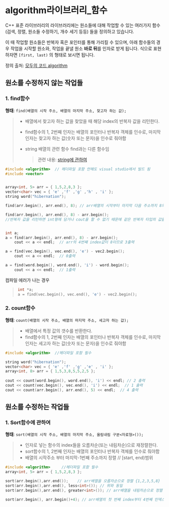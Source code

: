 # algorithm라이브러리_함수

C++ 표준 라이브러리의 라이브러리에는 원소들에 대해 작업할 수 있는 여러가지 함수(검색, 정렬, 원소들 수정하기, 개수 세기 등등) 들을 정의하고 있습니다.

이 때 작업할 원소들은 반복자 혹은 포인터를 통해 가리킬 수 있으며, 아래 함수들의 경우 작업을 시작할 원소와, 작업을 끝낼 원소 **바로 뒤**를 인자로 받게 됩니다. 식으로 표현하자면 `[first, last)` 의 형태로 보시면 됩니다.

정의 출처: [모두의 코드 algorithm](https://modoocode.com/256)

## 원소를 수정하지 않는 작업들

### 1. find함수

**형태**:  `find(배열의 시작 주소, 배열의 마지막 주소, 찾고자 하는 값);`

> - 배열에서 찾고자 하는 값을 찾았을 때 해당 index의 반복자 값을 리턴한다.
>
> - find함수의 1, 2번째 인자는 배열의 포인터나 반복자 객체를 인수로, 마지막 인자는 찾고자 하는 값(숫자 또는 문자)을 인수로 줘야함
>
> - string 배열의 관련 함수 find과는 다른 함수임
>
>   > 관련 내용: [string에 관하여](https://github.com/HibernationNo1/TIL/blob/master/study_C%2B%2B/string%EC%97%90%20%EA%B4%80%ED%95%98%EC%97%AC.md)

```c++
#include <algorithm>  // 헤더파일 포함 안해도 visual studio에서 빌드 됨
#include <vector> 


array<int, 5> arr = { 1,5,2,8,3 };
vector<char> vec = { 'e' ,'f' ,'g' ,'h' , 'i' };
string word("hibernation");

find(arr.begin(), arr.end(), 8); // arr배열의 시작부터 마지막 다음 주소까지 8의 값을 찾으면 해당index의 반복자 값을 리턴

find(arr.begin(), arr.end(), 8) - arr.begin(); 
//반복자 값을 리턴하면 int형에 담거나 cout을 할 수 없기 때문에 같은 반복자 타입의 값을 연산해서 int형을 변환.


int a;
a = find(arr.begin(), arr.end(), 8) - arr.begin(); 
	cout << a << endl;  // arr의 4번째 index값이 8이므로 3출력

a = find(vec.begin(), vec.end(), 'e') - vec2.begin();
	cout << a << endl;  // 0출력

a = find(word.begin(), word.end(), 'i') - word.begin();
	cout << a << endl;  // 1출력
```

컴파일 에러가 나는 경우

>```c++
>int *a;
>a = find(vec.begin(), vec.end(), 'e') - vec2.begin();
>```



### 2. count함수

**형태**:  `count(배열의 시작 주소, 배열의 마지막 주소, 세고자 하는 값);`

> - 배열에서 특정 값의 갯수를 반환한다.
> - find함수의 1, 2번째 인자는 배열의 포인터나 반복자 객체를 인수로, 마지막 인자는 세고자 하는 값(숫자 또는 문자)을 인수로 줘야함

```c++
#include <algorithm>  //헤더파일 포함 필수

string word("hibernation");
vector<char> vec = { 'e' ,'f' ,'g' ,'e' , 'i' };
array<int, 8> arr = { 1,5,3,8,5,5,2,5 };
	
cout << count(word.begin(), word.end(), 'i') << endl; // 2 출력
cout << count(vec.begin(), vec.end(), 'i') << endl;  // 1 출력
cout << count(arr.begin(), arr.end(), 5) << endl;  // 4 출력

```











## 원소를 수정하는 작업들









### 1. Sort함수에 관하여

**형태**:  `sort(배열의 시작 주소, 배열의 마지막 주소, 올림내림 구분<자료형>());`

> - 인자로 넣는 함수의 index들을 오름차순(또는 내림차순)으로 재정렬한다.
> - sort함수의 1, 2번째 인자는 배열의 포인터나 반복자 객체를 인수로 줘야함
> - 배열의 시작주소 부터 마지막-1번째 주소까지 정렬 // [start, end)범위

```c++
#include <algorithm>     //헤더파일 포함 필수
array<int, 5> arr = { 1,5,2,8,3 };

sort(arr.begin(),arr.end());    // arr배열을 오름차순으로 정렬 {1,2,3,5,8}
sort(arr.begin(),arr.end(), less<int>()); // 위와 동일
sort(arr.begin(),arr.end(), greater<int>()); // arr배열을 내림차순으로 정렬 {8, 5, 3, 2, 1}

sort(arr.begin(), arr.begin()+4); // arr배열의 첫 번째 index부터 4번째 인덱스까지 오름차순으로 정렬
```